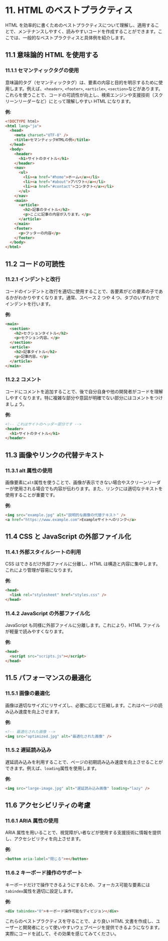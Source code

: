 # 11. HTML のベストプラクティス

HTML を効率的に書くためのベストプラクティスについて理解し、適用することで、メンテナンスしやすく、読みやすいコードを作成することができます。ここでは、一般的なベストプラクティスと具体例を紹介します。

## 11.1 意味論的 HTML を使用する

### 11.1.1 セマンティックタグの使用

意味論的タグ（セマンティックタグ）は、要素の内容と目的を明示するために使用します。例えば、`<header>`, `<footer>`, `<article>`, `<section>`などがあります。これらを使うことで、コードの可読性が向上し、検索エンジンや支援技術（スクリーンリーダーなど）にとって理解しやすい HTML になります。

**例:**

```html
<!DOCTYPE html>
<html lang="ja">
  <head>
    <meta charset="UTF-8" />
    <title>セマンティックHTMLの例</title>
  </head>
  <body>
    <header>
      <h1>サイトのタイトル</h1>
    </header>
    <nav>
      <ul>
        <li><a href="#home">ホーム</a></li>
        <li><a href="#about">アバウト</a></li>
        <li><a href="#contact">コンタクト</a></li>
      </ul>
    </nav>
    <main>
      <article>
        <h2>記事のタイトル</h2>
        <p>ここに記事の内容が入ります。</p>
      </article>
    </main>
    <footer>
      <p>フッターの内容</p>
    </footer>
  </body>
</html>
```

## 11.2 コードの可読性

### 11.2.1 インデントと改行

コードのインデントと改行を適切に使用することで、各要素がどの要素の子であるかがわかりやすくなります。通常、スペース 2 つや 4 つ、タブのいずれかでインデントを行います。

**例:**

```html
<main>
  <section>
    <h2>セクションタイトル</h2>
    <p>セクション内容。</p>
  </section>
  <article>
    <h2>記事タイトル</h2>
    <p>記事内容。</p>
  </article>
</main>
```

### 11.2.2 コメント

コードにコメントを追加することで、後で自分自身や他の開発者がコードを理解しやすくなります。特に複雑な部分や意図が明確でない部分にはコメントをつけましょう。

**例:**

```html
<!-- これはサイトのヘッダー部分です -->
<header>
  <h1>サイトのタイトル</h1>
</header>
```

## 11.3 画像やリンクの代替テキスト

### 11.3.1 alt 属性の使用

画像要素に`alt`属性を使うことで、画像が表示できない場合やスクリーンリーダーが使用される場合でも内容が伝わります。また、リンクには適切なテキストを使用することが重要です。

**例:**

```html
<img src="example.jpg" alt="説明的な画像の代替テキスト" />
<a href="https://www.example.com">Exampleサイトへのリンク</a>
```

## 11.4 CSS と JavaScript の外部ファイル化

### 11.4.1 外部スタイルシートの利用

CSS はできるだけ外部ファイルに分離し、HTML は構造と内容に集中します。これにより管理が容易になります。

**例:**

```html
<head>
  <link rel="stylesheet" href="styles.css" />
</head>
```

### 11.4.2 JavaScript の外部ファイル化

JavaScript も同様に外部ファイルに分離します。これにより、HTML ファイルが軽量で読みやすくなります。

**例:**

```html
<head>
  <script src="scripts.js"></script>
</head>
```

## 11.5 パフォーマンスの最適化

### 11.5.1 画像の最適化

画像は適切なサイズにリサイズし、必要に応じて圧縮します。これはページの読み込み速度を向上させます。

**例:**

```html
<!-- 最適化された画像 -->
<img src="optimized.jpg" alt="最適化された画像" />
```

### 11.5.2 遅延読み込み

遅延読み込みを利用することで、ページの初期読み込み速度を向上させることができます。例えば、`loading`属性を使用します。

**例:**

```html
<img src="large-image.jpg" alt="遅延読み込み画像" loading="lazy" />
```

## 11.6 アクセシビリティの考慮

### 11.6.1 ARIA 属性の使用

ARIA 属性を用いることで、視覚障がい者などが使用する支援技術に情報を提供し、アクセシビリティを向上させます。

**例:**

```html
<button aria-label="閉じる">×</button>
```

### 11.6.2 キーボード操作のサポート

キーボードだけで操作できるようにするため、フォーカス可能な要素には`tabindex`属性を適切に設定します。

**例:**

```html
<div tabindex="0">キーボード操作可能なディビジョン</div>
```

これらのベストプラクティスを守ることで、より良い HTML 文書を作成し、ユーザーと開発者にとって使いやすいウェブページを提供できるようになります。実際にコードを試して、その効果を感じてみてください。
